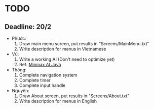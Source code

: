 # TODO

## Deadline: 20/2

- Phước:
  1. Draw main menu screen, put results in "Screens/MainMenu.txt"
  1. Write description for menus in Vietnamese
- Vũ:
  1. Write a working AI (Don't need to optimize yet)
  1. Ref: [Minmax AI Java](https://github.com/canberkakcali/gomoku-ai-minimax)
- Thông:
  1. Complete navigation system
  1. Complete timer
  1. Complete input handle
- Nguyên:
  1. Draw About screen, put results in "Screens/About.txt"
  1. Write description for menus in English

